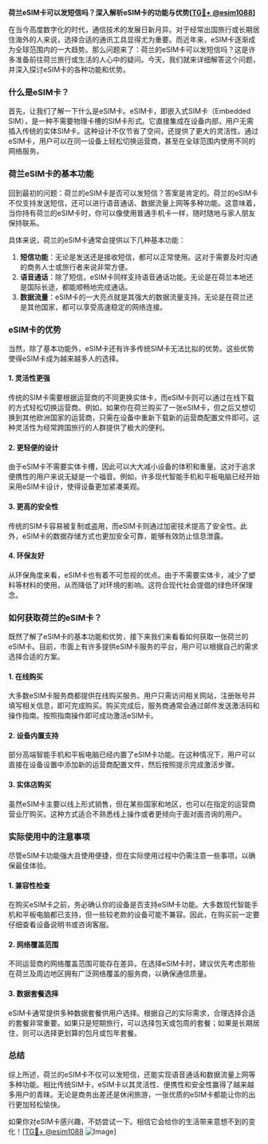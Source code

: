 **荷兰eSIM卡可以发短信吗？深入解析eSIM卡的功能与优势[[TG💪+ @esim1088](https://t.me/s/esim1088)]**

在当今高度数字化的时代，通信技术的发展日新月异。对于经常出国旅行或长期居住海外的人来说，选择合适的通讯工具显得尤为重要。而近年来，eSIM卡逐渐成为全球范围内的一大趋势。那么问题来了：荷兰的eSIM卡可以发短信吗？这是许多准备前往荷兰旅行或生活的人心中的疑问。今天，我们就来详细解答这个问题，并深入探讨eSIM卡的各种功能和优势。

### 什么是eSIM卡？

首先，让我们了解一下什么是eSIM卡。eSIM卡，即嵌入式SIM卡（Embedded SIM），是一种不需要物理卡槽的SIM卡形式。它直接集成在设备内部，用户无需插入传统的实体SIM卡。这种设计不仅节省了空间，还提供了更大的灵活性。通过eSIM卡，用户可以在同一设备上轻松切换运营商，甚至在全球范围内使用不同的网络服务。

### 荷兰eSIM卡的基本功能

回到最初的问题：荷兰的eSIM卡是否可以发短信？答案是肯定的。荷兰的eSIM卡不仅支持发送短信，还可以进行语音通话、数据流量上网等多种功能。这意味着，当你持有荷兰的eSIM卡时，你可以像使用普通手机卡一样，随时随地与家人朋友保持联系。

具体来说，荷兰的eSIM卡通常会提供以下几种基本功能：

1. **短信功能**：无论是发送还是接收短信，都可以正常使用。这对于需要及时沟通的商务人士或旅行者来说非常方便。
2. **语音通话**：除了短信，eSIM卡同样支持语音通话功能。无论是在荷兰本地还是国际长途，都能顺畅地完成通话。
3. **数据流量**：eSIM卡的一大亮点就是其强大的数据流量支持。无论是在荷兰还是其他国家，都可以享受高速稳定的网络连接。

### eSIM卡的优势

当然，除了基本功能外，eSIM卡还有许多传统SIM卡无法比拟的优势。这些优势使得eSIM卡成为越来越多人的选择。

#### 1. 灵活性更强

传统的SIM卡需要根据运营商的不同更换实体卡，而eSIM卡则可以通过在线下载的方式轻松切换运营商。例如，如果你在荷兰购买了一张eSIM卡，但之后又想切换到其他欧洲国家的运营商，只需在设备中重新下载新的运营商配置文件即可。这种灵活性为经常跨国旅行的人群提供了极大的便利。

#### 2. 更轻便的设计

由于eSIM卡不需要实体卡槽，因此可以大大减小设备的体积和重量。这对于追求便携性的用户来说无疑是一个福音。例如，许多现代智能手机和平板电脑已经开始采用eSIM卡设计，使得设备更加紧凑美观。

#### 3. 更高的安全性

传统的SIM卡容易被复制或盗用，而eSIM卡则通过加密技术提高了安全性。此外，eSIM卡的数据存储方式也更加安全可靠，能够有效防止信息泄露。

#### 4. 环保友好

从环保角度来看，eSIM卡也有着不可忽视的优点。由于不需要实体卡，减少了塑料等材料的使用，从而降低了对环境的影响。这符合现代社会提倡的绿色环保理念。

### 如何获取荷兰的eSIM卡？

既然了解了eSIM卡的基本功能和优势，接下来我们来看看如何获取一张荷兰的eSIM卡。目前，市面上有许多提供eSIM卡服务的平台，用户可以根据自己的需求选择合适的方案。

#### 1. 在线购买

大多数eSIM卡服务商都提供在线购买服务。用户只需访问相关网站，注册账号并填写相关信息，即可完成购买。购买完成后，服务商通常会通过邮件发送激活码和操作指南。按照指南操作即可成功激活eSIM卡。

#### 2. 设备内置支持

部分高端智能手机和平板电脑已经内置了eSIM卡功能。在这种情况下，用户可以直接在设备设置中添加新的运营商配置文件，然后按照提示完成激活步骤。

#### 3. 实体店购买

虽然eSIM卡主要以线上形式销售，但在某些国家和地区，也可以在指定的运营商营业厅购买。这种方式适合不熟悉线上操作或者更倾向于面对面咨询的用户。

### 实际使用中的注意事项

尽管eSIM卡功能强大且使用便捷，但在实际使用过程中仍需注意一些事项，以确保最佳体验。

#### 1. 兼容性检查

在购买eSIM卡之前，务必确认你的设备是否支持eSIM卡功能。大多数现代智能手机和平板电脑都已支持，但一些较老款的设备可能不兼容。因此，在购买前一定要仔细查看设备说明书或咨询客服。

#### 2. 网络覆盖范围

不同运营商的网络覆盖范围可能存在差异。在选择eSIM卡时，建议优先考虑那些在荷兰及周边地区拥有广泛网络覆盖的服务商，以确保通信质量。

#### 3. 数据套餐选择

eSIM卡通常提供多种数据套餐供用户选择。根据自己的实际需求，合理选择合适的套餐非常重要。如果只是短期旅行，可以选择包天或包周的套餐；如果是长期居住，则可以选择更划算的包月或包年套餐。

### 总结

综上所述，荷兰的eSIM卡不仅可以发短信，还能实现语音通话和数据流量上网等多种功能。相比传统SIM卡，eSIM卡以其灵活性、便携性和安全性赢得了越来越多用户的青睐。无论是商务出差还是休闲旅游，一张优质的eSIM卡都能让你的出行更加轻松愉快。

如果你对eSIM卡感兴趣，不妨尝试一下。相信它会给你的生活带来意想不到的变化！[[TG💪+ @esim1088](https://t.me/s/esim1088) ![Image](https://i.postimg.cc/4NQfJmqS/Snipaste-2025-05-13-00-14-12.png)]